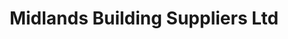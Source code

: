 ---
title: "Midlands Building Suppliers Ltd"
url: /birmingham/midlands-building-suppliers-ltd/
shop: doityourself
---